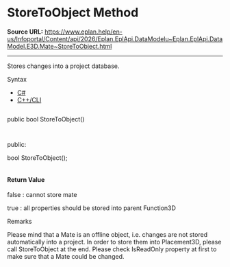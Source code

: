 # StoreToObject Method

**Source URL:** https://www.eplan.help/en-us/Infoportal/Content/api/2026/Eplan.EplApi.DataModelu~Eplan.EplApi.DataModel.E3D.Mate~StoreToObject.html

---

Stores changes into a project database.

Syntax

- [C#](#i-syntax-CS)
- [C++/CLI](#i-syntax-CPP2005)

```
```
public bool StoreToObject()
```
```

```
```
public:

bool StoreToObject();
```
```

#### Return Value

false : cannot store mate

true : all properties should be stored into parent Function3D

Remarks

Please mind that a Mate is an offline object, i.e. changes are not stored automatically into a project. In order to store them into Placement3D, please call StoreToObject at the end. Please check IsReadOnly property at first to make sure that a Mate could be changed.
